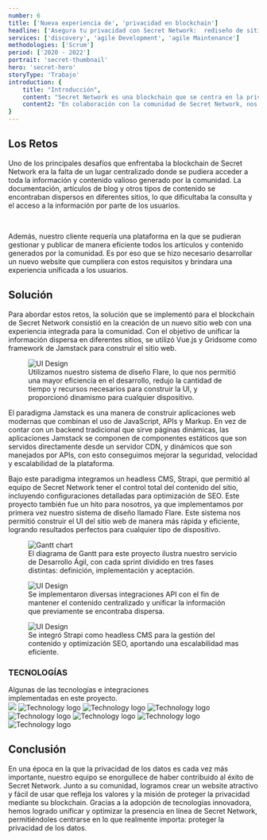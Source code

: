 ```yaml
---
number: 6
title: ['Nueva experiencia de', 'privacidad en blockchain']
headline: ['Asegura tu privacidad con Secret Network:  rediseño de sitio web con', 'tecnología Jamstack y el debut de nuestro sistema de diseño Flare.']
services: ['discovery', 'agile Development', 'agile Maintenance']
methodologies: ['Scrum']
period: ['2020 - 2022']
portrait: 'secret-thumbnail'
hero: 'secret-hero'
storyType: 'Trabajo'
introduction: {
    title: "Introducción",
    content: "Secret Network es una blockchain que se centra en la privacidad, brindando a sus usuarios la capacidad de mantener sus datos bajo control.",
    content2: "En colaboración con la comunidad de Secret Network, nos enfrentamos al desafío de crear una nueva marca y un sitio web que refleje los valores y principios que la organización defiende, dándoles a los usuarios el control completo sobre la experiencia que desean tener al utilizar Secret Network."
}
---
```


<div>
    <h2>Los Retos</h2>
    <p>Uno de los principales desafíos que enfrentaba la blockchain de Secret Network era la falta de un lugar centralizado donde se pudiera acceder a toda la información y contenido valioso generado por la comunidad. La documentación, artículos de blog y otros tipos de contenido se encontraban dispersos en diferentes sitios, lo que dificultaba la consulta y el acceso a la información por parte de los usuarios.</p>
    <br/>
    <p>Además, nuestro cliente requería una plataforma en la que se pudieran gestionar y publicar de manera eficiente todos los artículos y contenido generados por la comunidad. Es por eso que se hizo necesario desarrollar un nuevo website que cumpliera con estos requisitos y brindara una experiencia unificada a los usuarios.</p>
</div>
<div>
    <h2>Solución</h2>
    <p>Para abordar estos retos, la solución que se implementó para el blockchain de Secret Network consistió en la creación de un nuevo sitio web con una experiencia integrada para la comunidad. Con el objetivo de unificar la información dispersa en diferentes sitios, se utilizó Vue.js y Gridsome como framework de Jamstack para construir el sitio web.</p>
</div>
<div>
    <figure>
        <img src="/work/secret-figure1.jpg" alt="UI Design"/>
        <figcaption class="story_story__mainContent__caption__IQRnS">Utilizamos nuestro sistema de diseño Flare, lo que nos permitió una mayor eficiencia en el desarrollo, redujo la cantidad de tiempo y recursos necesarios para construir la UI, y proporcionó dinamismo para cualquier dispositivo.</figcaption>
    </figure>    
</div>
<div>
    <p>El paradigma Jamstack es una manera de construir aplicaciones web modernas que combinan el uso de JavaScript, APIs y Markup. En vez de contar con un backend tradicional que sirve páginas dinámicas, las aplicaciones Jamstack se componen de componentes estáticos que son servidos directamente desde un servidor CDN, y dinámicos que son manejados por APIs, con esto conseguimos mejorar la seguridad, velocidad y escalabilidad de la plataforma.</p>
    <p>Bajo este paradigma integramos un headless CMS, Strapi, que permitió al equipo de Secret Network tener el control total del contenido del sitio, incluyendo configuraciones detalladas para optimización de SEO. Este proyecto también fue un hito para nosotros, ya que implementamos por primera vez nuestro sistema de diseño llamado Flare. Este sistema nos permitió construir el UI del sitio web de manera más rápida y eficiente, logrando resultados perfectos para cualquier tipo de dispositivo.</p>
</div>
<div class="story_story__mainContent__gantt__TErEp">
    <figure>
        <img src="/work/project-chart-es--double.svg" alt="Gantt chart"/>
        <figcaption class="story_story__mainContent__caption__IQRnS">El diagrama de Gantt para este proyecto ilustra nuestro servicio de Desarrollo Ágil, con cada sprint dividido en tres fases distintas: definición, implementación y aceptación.</figcaption>
    </figure>
</div>
<div>
    <figure>
        <img src="/work/secret-figure2.jpg" alt="UI Design"/>
        <figcaption class="story_story__mainContent__caption__IQRnS">Se implementaron diversas integraciones API con el fin de mantener el contenido centralizado y unificar la información que previamente se encontraba dispersa.</figcaption>
    </figure>    
</div>
<div>
    <figure>
        <img src="/work/secret-figure3.jpg" alt="UI Design"/>
        <figcaption class="story_story__mainContent__caption__IQRnS">Se integró Strapi como headless CMS para la gestión del contenido y optimización SEO, aportando una escalabilidad mas eficiente.</figcaption>
    </figure>    
</div>
<div class="story_story__mainContent__technologies__v5XXm">
    <div>
        <h3>TECNOLOGÍAS</h3>
        <span>Algunas de las tecnologías e integraciones<br/>implementadas en este proyecto.</span>
    </div>   
    <div class="story_story__mainContent__technologies__images__6NSg5">
        <div>
        <img src="/technologies/html.svg"/>
            <img alt="Technology logo" src="/technologies/css.svg"/>
            <img alt="Technology logo" src="/technologies/javascript.svg"/>
            <img alt="Technology logo" src="/technologies/typescript.svg"/>
        </div>
        <div>
            <img alt="Technology logo" src="/technologies/vue.svg"/>
            <img alt="Technology logo" src="/technologies/gridsom.svg"/>
            <img alt="Technology logo" src="/technologies/github.svg"/>
            <img alt="Technology logo" src="/technologies/strapi.svg" class="story_story__mainContent__technologies__images__large__KxVD1"/>
        </div>
    </div>     
</div>
<div>
    <h2>Conclusión</h2>
    <p>En una época en la que la privacidad de los datos es cada vez más importante, nuestro equipo se enorgullece de haber contribuido al éxito de Secret Network. Junto a su comunidad, logramos crear un website atractivo y fácil de usar que refleja los valores y la misión de proteger la privacidad mediante su blockchain. Gracias a la adopción de tecnologías innovadora, hemos logrado unificar y optimizar la presencia en línea de Secret Network, permitiéndoles centrarse en lo que realmente importa: proteger la privacidad de los datos.</p>
</div>